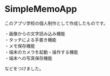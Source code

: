# SimpleMemoApp

このアプリ学校の個人制作として作成したものです。

・画像からの文字読み込み機能  
・タッチによる手書き機能  
・メモ保存機能  
・端末のカメラを起動・操作する機能   
・端末への写真保存機能  

などをつけました。
